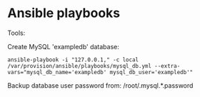 # Ansible playbooks

Tools:

Create MySQL 'exampledb' database:

    ansible-playbook -i "127.0.0.1," -c local /var/provision/ansible/playbooks/mysql_db.yml --extra-vars="mysql_db_name='exampledb' mysql_db_user='exampledb'"

Backup database user password from: /root/.mysql.*.password
